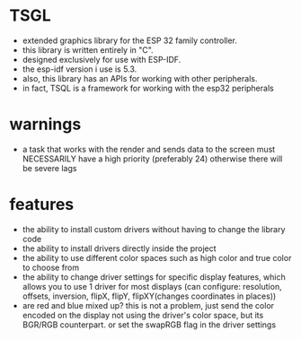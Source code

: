 # TSGL
* extended graphics library for the ESP 32 family controller.
* this library is written entirely in "C".
* designed exclusively for use with ESP-IDF.
* the esp-idf version i use is 5.3.
* also, this library has an APIs for working with other peripherals.
* in fact, TSQL is a framework for working with the esp32 peripherals

# warnings
* a task that works with the render and sends data to the screen must NECESSARILY have a high priority (preferably 24) otherwise there will be severe lags

# features
* the ability to install custom drivers without having to change the library code
* the ability to install drivers directly inside the project
* the ability to use different color spaces such as high color and true color to choose from
* the ability to change driver settings for specific display features, which allows you to use 1 driver for most displays (can configure: resolution, offsets, inversion, flipX, flipY, flipXY(changes coordinates in places))
* are red and blue mixed up? this is not a problem, just send the color encoded on the display not using the driver's color space, but its BGR/RGB counterpart. or set the swapRGB flag in the driver settings